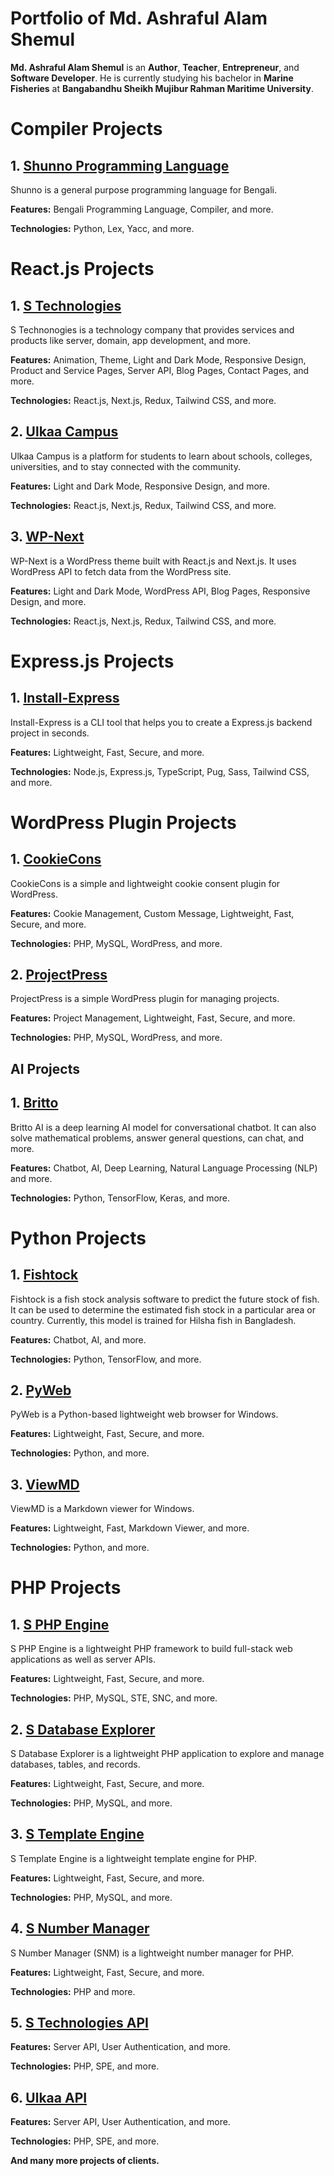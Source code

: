 # Portfolio of Md. Ashraful Alam Shemul

**Md. Ashraful Alam Shemul** is an **Author**, **Teacher**, **Entrepreneur**, and **Software Developer**. He is
currently studying his bachelor in **Marine Fisheries** at **Bangabandhu Sheikh Mujibur Rahman Maritime University**.

# Compiler Projects

## 1. [Shunno Programming Language](https://shunno.stechbd.net)

Shunno is a general purpose programming language for Bengali.

**Features:** Bengali Programming Language, Compiler, and more.

**Technologies:** Python, Lex, Yacc, and more.

# React.js Projects

## 1. [S Technologies](https://beta.stechbd.net)

S Technonogies is a technology company that provides services and products like server, domain, app development, and more.

**Features:** Animation, Theme, Light and Dark Mode, Responsive Design, Product and Service Pages, Server API, Blog Pages, Contact Pages, and more.

**Technologies:** React.js, Next.js, Redux, Tailwind CSS, and more.

## 2. [Ulkaa Campus](https://campus.ulkaa.com)

Ulkaa Campus is a platform for students to learn about schools, colleges, universities, and to stay connected with the community.

**Features:** Light and Dark Mode, Responsive Design, and more.

**Technologies:** React.js, Next.js, Redux, Tailwind CSS, and more.

## 3. [WP-Next](https://github.com/STechBD/WP-Next)

WP-Next is a WordPress theme built with React.js and Next.js. It uses WordPress API to fetch data from the WordPress site.

**Features:** Light and Dark Mode, WordPress API, Blog Pages, Responsive Design, and more.

**Technologies:** React.js, Next.js, Redux, Tailwind CSS, and more.

# Express.js Projects

## 1. [Install-Express](https://www.stechbd.net/product/Install-Express)

Install-Express is a CLI tool that helps you to create a Express.js backend project in seconds.

**Features:** Lightweight, Fast, Secure, and more.

**Technologies:** Node.js, Express.js, TypeScript, Pug, Sass, Tailwind CSS, and more.

# WordPress Plugin Projects

## 1. [CookieCons](https://www.stechbd.net/product/CookieCons)

CookieCons is a simple and lightweight cookie consent plugin for WordPress.

**Features:** Cookie Management, Custom Message, Lightweight, Fast, Secure, and more.

**Technologies:** PHP, MySQL, WordPress, and more.

## 2. [ProjectPress](https://www.stechbd.net/product/ProjectPress)

ProjectPress is a simple WordPress plugin for managing projects.

**Features:** Project Management, Lightweight, Fast, Secure, and more.

**Technologies:** PHP, MySQL, WordPress, and more.

## AI Projects

## 1. [Britto](https://britto.stechbd.net)

Britto AI is a deep learning AI model for conversational chatbot. It can also solve mathematical problems, answer general questions, can chat, and more.

**Features:** Chatbot, AI, Deep Learning, Natural Language Processing (NLP) and more.

**Technologies:** Python, TensorFlow, Keras, and more.

# Python Projects

## 1. [Fishtock](https://fishtock.stechbd.net)

Fishtock is a fish stock analysis software to predict the future stock of fish. It can be used to determine the estimated fish stock in a particular area or country. Currently, this model is trained for Hilsha fish in Bangladesh.

**Features:** Chatbot, AI, and more.

**Technologies:** Python, TensorFlow, and more.

## 2. [PyWeb](https://www.stechbd.net/product/PyWeb)

PyWeb is a Python-based lightweight web browser for Windows.

**Features:** Lightweight, Fast, Secure, and more.

**Technologies:** Python, and more.

## 3. [ViewMD](https://www.stechbd.net/product/ViewMD)

ViewMD is a Markdown viewer for Windows.

**Features:** Lightweight, Fast, Markdown Viewer, and more.

**Technologies:** Python, and more.

# PHP Projects

## 1. [S PHP Engine](https://www.stechbd.net/product/SPE)

S PHP Engine is a lightweight PHP framework to build full-stack web applications as well as server APIs.

**Features:** Lightweight, Fast, Secure, and more.

**Technologies:** PHP, MySQL, STE, SNC, and more.

## 2. [S Database Explorer](https://www.stechbd.net/product/SDE)

S Database Explorer is a lightweight PHP application to explore and manage databases, tables, and records.

**Features:** Lightweight, Fast, Secure, and more.

**Technologies:** PHP, MySQL, and more.

## 3. [S Template Engine](https://www.stechbd.net/product/STE)

S Template Engine is a lightweight template engine for PHP.

**Features:** Lightweight, Fast, Secure, and more.

**Technologies:** PHP, MySQL, and more.

## 4. [S Number Manager](https://www.stechbd.net/product/SNM)

S Number Manager (SNM) is a lightweight number manager for PHP.

**Features:** Lightweight, Fast, Secure, and more.

**Technologies:** PHP and more.

## 5. [S Technologies API](https://api.stechbd.net)

**Features:** Server API, User Authentication, and more.

**Technologies:** PHP, SPE, and more.

## 6. [Ulkaa API](https://api.ulkaa.com)

**Features:** Server API, User Authentication, and more.

**Technologies:** PHP, SPE, and more.

**And many more projects of clients.**
